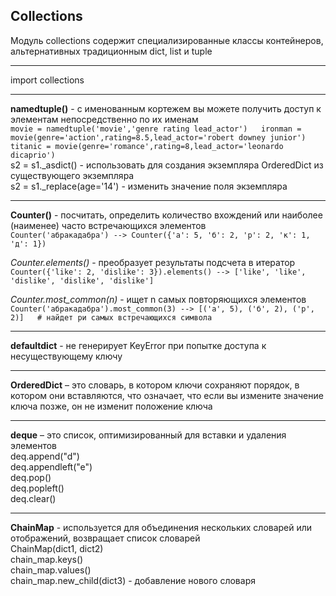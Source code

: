 ## Collections  
Модуль collections содержит специализированные классы контейнеров, альтернативных традиционным dict, list и tuple  
____  
import collections  
____  
**namedtuple()** - с именованным кортежем вы можете получить доступ к элементам непосредственно по их именам     
`movie = namedtuple('movie','genre rating lead_actor')  
ironman = movie(genre='action',rating=8.5,lead_actor='robert downey junior')  
titanic = movie(genre='romance',rating=8,lead_actor='leonardo dicaprio') `  
s2 = s1._asdict() - использовать для создания экземпляра OrderedDict из существующего экземпляра    
s2 = s1._replace(age='14') - изменить значение поля экземпляра    
____  
**Counter()** - посчитать, определить количество вхождений или наиболее (наименее) часто встречающихся элементов    
`Counter('абракадабра') --> Counter({'а': 5, 'б': 2, 'р': 2, 'к': 1, 'д': 1})`  

_Counter.elements()_ - преобразует результаты подсчета в итератор  
`Counter({'like': 2, 'dislike': 3}).elements() --> ['like', 'like', 'dislike', 'dislike', 'dislike'] `  

_Counter.most_common(n)_ - ищет n самых повторяющихся элементов        
`Counter('абракадабра').most_common(3) --> [('а', 5), ('б', 2), ('р', 2)]   # найдет ри самых встречающихся символа  `    
____  
**defaultdict** - не генерирует KeyError при попытке доступа к несуществующему ключу    
____  
**OrderedDict** – это словарь, в котором ключи сохраняют порядок, в котором они вставляются, что означает, что если вы измените значение ключа позже, он не изменит положение ключа    
____  
**deque** – это список, оптимизированный для вставки и удаления элементов      
deq.append("d")    
deq.appendleft("e")    
deq.pop()    
deq.popleft()    
deq.clear()   
____  
**ChainMap** -  используется для объединения нескольких словарей или отображений, возвращает список словарей    
ChainMap(dict1, dict2)      
chain_map.keys()    
chain_map.values()   
chain_map.new_child(dict3) - добавление нового словаря    




